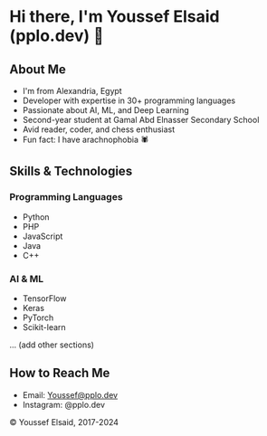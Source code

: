# Hi there, I'm Youssef Elsaid (pplo.dev) 👋

## About Me

- I'm from Alexandria, Egypt
- Developer with expertise in 30+ programming languages
- Passionate about AI, ML, and Deep Learning
- Second-year student at Gamal Abd Elnasser Secondary School
- Avid reader, coder, and chess enthusiast
- Fun fact: I have arachnophobia 🕷️

## Skills & Technologies

### Programming Languages

- Python 
- PHP
- JavaScript
- Java
- C++

### AI & ML

- TensorFlow
- Keras
- PyTorch
- Scikit-learn

... (add other sections)

## How to Reach Me

- Email: Youssef@pplo.dev
- Instagram: @pplo.dev

© Youssef Elsaid, 2017-2024
